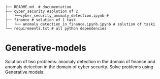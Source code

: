 ```
├── README.md  # documentation 
├── cyber_security #solution of 2  
│   └──cyber_security_anomaly_detection.ipynb # 
├── finance # solution of 1 task 
│   └── anomaly_detection_in_finance.ipynb.ipynb # solution of task1 
└── requirements.txt # all python dependencies
```

# Generative-models
Solution of two problems: anomaly detection in the domain of finance and anomaly detection in the domain of cyber security. Solve problems using Generative models.

